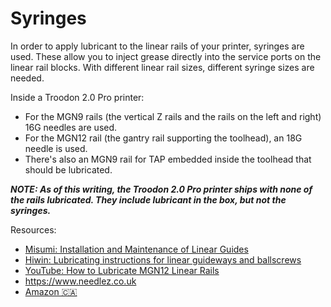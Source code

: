 # Syringes
In order to apply lubricant to the linear rails of your printer, syringes are used. These allow you to inject grease directly into the service ports on the linear rail blocks. 
With different linear rail sizes, different syringe sizes are needed. 

Inside a Troodon 2.0 Pro printer:
- For the MGN9 rails (the vertical Z rails and the rails on the left and right) 16G needles are used.
- For the MGN12 rail (the gantry rail supporting the toolhead), an 18G needle is used.
- There's also an MGN9 rail for TAP embedded inside the toolhead that should be lubricated.

***NOTE: As of this writing, the Troodon 2.0 Pro printer ships with none of the rails lubricated. They include lubricant in the box, but not the syringes.***

Resources:
- [Misumi: Installation and Maintenance of Linear Guides](https://us.misumi-ec.com/pdf/fa/2010/p0501.pdf)
- [Hiwin: Lubricating instructions for linear guideways and ballscrews](https://www.hiwin.com/wp-content/uploads/lubricating_instructions.pdf)
- [YouTube: How to Lubricate MGN12 Linear Rails](https://www.youtube.com/watch?v=GWzz6fQiWmw)
- https://www.needlez.co.uk
- [Amazon 🇨🇦](https://a.co/d/cmNPUo2)
